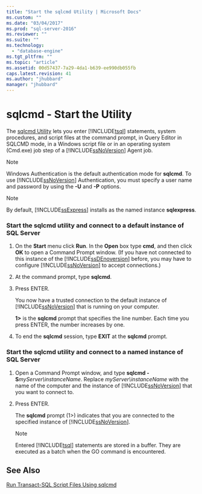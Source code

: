```yaml
---
title: "Start the sqlcmd Utility | Microsoft Docs"
ms.custom: ""
ms.date: "03/04/2017"
ms.prod: "sql-server-2016"
ms.reviewer: ""
ms.suite: ""
ms.technology: 
  - "database-engine"
ms.tgt_pltfrm: ""
ms.topic: "article"
ms.assetid: 00d57437-7a29-4da1-b639-ee990db055fb
caps.latest.revision: 41
ms.author: "jhubbard"
manager: "jhubbard"
---
```

# sqlcmd - Start the Utility
  The [sqlcmd Utility](../../tools/sqlcmd-utility.md) lets you enter [!INCLUDE[tsql](../../advanced-analytics/r-services/includes/tsql-md.md)] statements, system procedures, and script files at the command prompt, in Query Editor in SQLCMD mode, in a Windows script file or in an operating system (Cmd.exe) job step of a [!INCLUDE[ssNoVersion](../../advanced-analytics/r-services/includes/ssnoversion-md.md)] Agent job.
> [!NOTE]  
>  Windows Authentication is the default authentication mode for **sqlcmd**. To use [!INCLUDE[ssNoVersion](../../advanced-analytics/r-services/includes/ssnoversion-md.md)] Authentication, you must specify a user name and password by using the **-U** and **-P** options.  
  
> [!NOTE]  
>  By default, [!INCLUDE[ssExpress](../../database-engine/configure/windows/includes/ssexpress-md.md)] installs as the named instance **sqlexpress**.  
  
### Start the sqlcmd utility and connect to a default instance of SQL Server  
  
1.  On the **Start** menu click **Run**. In the **Open** box type **cmd**, and then click **OK** to open a Command Prompt window. (If you have not connected to this instance of the [!INCLUDE[ssDEnoversion](../../analysis-services/instances/install/windows/includes/ssdenoversion-md.md)] before, you may have to configure [!INCLUDE[ssNoVersion](../../advanced-analytics/r-services/includes/ssnoversion-md.md)] to accept connections.)  
  
2.  At the command prompt, type **sqlcmd**.  
  
3.  Press ENTER.  
  
     You now have a trusted connection to the default instance of [!INCLUDE[ssNoVersion](../../advanced-analytics/r-services/includes/ssnoversion-md.md)] that is running on your computer.  
  
     **1>** is the **sqlcmd** prompt that specifies the line number. Each time you press ENTER, the number increases by one.  
  
4.  To end the **sqlcmd** session, type **EXIT** at the **sqlcmd** prompt.  
  
### Start the sqlcmd utility and connect to a named instance of SQL Server  
  
1.  Open a Command Prompt window, and type **sqlcmd -S***myServer\instanceName*. Replace *myServer\instanceName* with the name of the computer and the instance of [!INCLUDE[ssNoVersion](../../advanced-analytics/r-services/includes/ssnoversion-md.md)] that you want to connect to.  
  
2.  Press ENTER.  
  
     The **sqlcmd** prompt (1>) indicates that you are connected to the specified instance of [!INCLUDE[ssNoVersion](../../advanced-analytics/r-services/includes/ssnoversion-md.md)].  
  
    > [!NOTE]  
    >  Entered [!INCLUDE[tsql](../../advanced-analytics/r-services/includes/tsql-md.md)] statements are stored in a buffer. They are executed as a batch when the GO command is encountered.  
  
## See Also  
 [Run Transact-SQL Script Files Using sqlcmd](../Topic/Run%20Transact-SQL%20Script%20Files%20Using%20sqlcmd.md)  
  
  